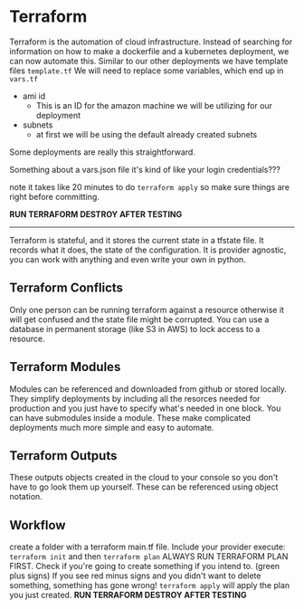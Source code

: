 # Terraform
Terraform is the automation of cloud infrastructure. 
Instead of searching for information on how to make a dockerfile and a kubernetes deployment, we can now automate this. 
Similar to our other deployments we have template files `template.tf` 
We will need to replace some variables, which end up in `vars.tf`
* ami id
  * This is an ID for the amazon machine we will be utilizing for our deployment
* subnets
  * at first we will be using the default already created subnets

Some deployments are really this straightforward.


Something about a vars.json file
it's kind of like your login credentials???

note it takes like 20 minutes to do `terraform apply` so make sure things are right before committing.

**RUN TERRAFORM DESTROY AFTER TESTING**

----------------

Terraform is stateful, and it stores the current state in a tfstate file.
It records what it does, the state of the configuration. 
It is provider agnostic, you can work with anything and even write your own in python.

## Terraform Conflicts
Only one person can be running terraform against a resource otherwise it will get confused and the state file might be corrupted.
You can use a database in permanent storage (like S3 in AWS) to lock access to a resource.

## Terraform Modules
Modules can be referenced and downloaded from github or stored locally.
They simplify deployments by including all the resorces needed for production and you just have to specify what's needed in one block. 
You can have submodules inside a module.
These make complicated deployments much more simple and easy to automate.

## Terraform Outputs
These outputs objects created in the cloud to your console so you don't have to go look them up yourself.
These can be referenced using object notation.

## Workflow
create a folder with a terraform main.tf file.
Include your provider
execute:
`terraform init`
and then
`terraform plan`
ALWAYS RUN TERRAFORM PLAN FIRST.
Check if you're going to create something if you intend to. (green plus signs)
If you see red minus signs and you didn't want to delete something, something has gone wrong!
`terraform apply` will apply the plan you just created.
**RUN TERRAFORM DESTROY AFTER TESTING**

